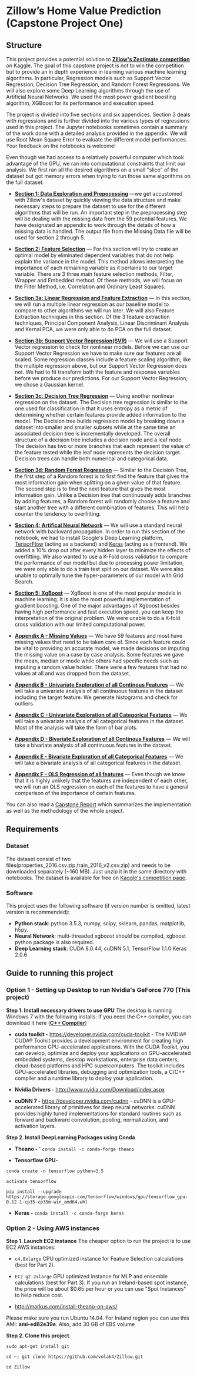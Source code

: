 # Zillow’s Home Value Prediction (Capstone Project One)

## Structure

This project provides a potential solution to **[Zillow's Zestimate competition](https://www.kaggle.com/c/zillow-prize-1)** on Kaggle. The goal of this capstone project is not to win the competition but to provide an in depth experience in learning various machine learning algorithms. In particular, Regression models such as Support Vector Regression, Decision Tree Regression, and Random Forest Regressions. We will also explore some Deep Learning algorithms through the use of Artificial Neural Networks. We used the most power gradient boosting algorithm, XGBoost for its performance and execution speed.


The project is divided into five sections and six appendices. Section 3 deals with regressions and is further divided into the various types of regressions used in this project. The Jupyter notebooks sometimes contain a summary of the work done with a detailed analysis provided in the appendix. We will use Root Mean Square Error to evaluate the different model performances. Your feedback on the notebooks is welcome!

Even though we had access to a relatively powerful computer which took advantage of the GPU, we ran into computational constraints that limit our analysis. We first ran all the desired algorithms on a small "slice" of the dataset but got memory errors when trying to run those same algorithms on the full dataset. 


* **[Section 1: Data Exploration and Prepocessing](Section1_Data_PreprocessingExplore.ipynb)** —we get accustomed with Zillow's dataset by quickly viewing the data structure and make necessary steps to prepare the dataset to use for the different algorithms that will be run. An important step in the preprocessing step will be dealing with the missing data from the 59 potential features. We have designated an appendix to work through the details of how a missing data is handled. The output file from the Missing Data file will be used for section 2 through 5. 


* **[Section 2: Feature Selection](Section2_FeatureSelection.ipynb)** — For this section will try to create an optimal model by eliminated dependent variables that do not help explain the variance in the model. This method allows interpreting the importance of each remaining variable as it pertains to our target variable. There are 3 three main feature selection methods, Filter, Wrapper and Embedded method. Of these methods, we will focus on the Filter Method, i.e. Correlation and Ordinary Least Squares. 


* **[Section 3a: Linear Regression and Feature Extraction](Section3a_Regression.ipynb)** — In this section, we will run a multiple linear regression as our baseline model to compare to other algorithms we will run later. We will also Feature Extraction techniques in this section. Of the 3 feature extraction techniques, Principal Component Analysis, Linear Discriminant Analysis and Kernal PCA, we were only able to do PCA on the full dataset. 


* **[Section 3b: Support Vector Regression(SVR)](Section3b_SVR.ipynb)** — We will use a Support Vector regression to check for nonlinear models. Before we can use our Support Vector Regression we have to make sure our features are all scaled. Some regression classes include a feature scaling algorithm, like the multiple regression above, but our Support Vector Regression does not. We had to fit transform both the feature and response variables before we produce our predictions.   For our Support Vector Regression, we chose a Gaussian kernel.  


* **[Section 3c: Decision Tree Regression](Section3c_DecisionTree.ipynb)** — Using another nonlinear regression on the dataset. The Decision tree regression is similar to the one used for classification in that it uses entropy as a metric of determining whether certain features provide added information to the model. The Decision tree builds regression model by breaking down a dataset into smaller and smaller subsets while at the same time an associated decision tree is incrementally developed. The overall structure of a decision tree includes a decision node and a leaf node. The decision has two or more branches that each represent the value of the feature tested while the leaf node represents the decision target. Decision trees can handle both numerical and categorical data. 


* **[Section 3d: Random Forest Regression](Section3d_RandomForest.ipynb)** — Similar to the Decision Tree, the first step of a Random forest is to first find the feature that gives the most information gain when splitting on a given value of that feature. The second step is to find the next feature that gives the most information gain. Unlike a Decision tree that continuously adds branches by adding features, a Random forest will randomly choose a feature and start another tree with a different combination of features. This will help counter the tendency to overfitting. 


* **[Section 4: Artifical Neural Network](Section4_NeuralNetwork.ipynb)** — We will use a standard neural network with backward propagation. In order to run this section of the notebook, we had to install Google's Deep Learning platform, [TensorFlow](https://www.tensorflow.org/) (acting as a backend) and [Keras](https://keras.io/) (acting as a frontend). We added a 10% drop out after every hidden layer to minimize the effects of overfitting. We also wanted to use a K-Fold cross validation to compare the performance of our model but due to processing power limitation, we were only able to do a train test split on our dataset. We were also unable to optimally tune the hyper-parameters of our model with Grid Search.


* **[Section 5: XgBoost](Section5_XGBoost.ipynb)** — XgBoost is one of the most popular models in machine learning. It is also the most powerful implementation of gradient boosting. One of the major advantages of Xgboost besides having high performance and fast execution speed, you can keep the interpretation of the original problem.  We were unable to do a K-fold cross validation  with our limited computational power.





* **[Appendix A - Missing Values](Section6_AppendixA_MissingData.py)** — We have 59 features and most have missing values that need to be taken care of. Since each feature could be vital to providing an accurate model, we made decisions on imputing the missing value on a case by case analysis. Some features we gave the mean, median or mode while others had specific needs such as imputing a random value holder. There were a few features that had no values at all and was dropped from the dataset.


* **[Appendix B - Univariate Exploration of all Continous Features](Section6_AppendixB_UniCat.py)** — We will take a univariate analysis of all continuous features in the dataset including the target feature. We generate histograms and check for outliers. 


* **[Appendix C - Univariate Exploration of all Categorical Features](Section6_AppendixC_BiVarCont.py)** — We will take a univariate analysis of all categorical features in the dataset. Most of the analysis will take the form of bar plots.


* **[Appendix D - Bivariate Exploration of all Continous Features](Section6_AppendixD_BiVarCat.py)** — We will take a bivariate analysis of all continuous features in the dataset.


* **[Appendix E - Bivariate Exploration of all Categorical Features](Section6_AppendixE_BiVarCat.py)** — We will take a bivariate analysis of all categorical features in the dataset.


* **[Appendix F - OLS Regression of all features](Section6_AppendixF_OLS_Regression_of_All_Features.ipynb)** — Even though we know that it is highly unlikely that the features are independent of each other, we will run an OLS regression on each of the features to have a general comparison of the importance of certain features.



You can also read a [Capstone Report](report.doc) which summarizes the implementation as well as the methodology of the whole project.



## Requirements

### Dataset

The dataset consist of two files(properties_2016.csv.zip,train_2016_v2.csv.zip) and needs to be downloaded separately (~160 MB). Just unzip it in the same directory with notebooks. The dataset is available for free on [Kaggle's competition page](https://www.kaggle.com/c/zillow-prize-1/data).


### Software

This project uses the following software (if version number is omitted, latest version is recommended):


* **Python stack**: python 3.5.3, numpy, scipy, sklearn, pandas, matplotlib, h5py.
* **Neural Network**: multi-threaded xgboost should be compiled, xgboost python package is also required.
* **Deep Learning stack**: CUDA 8.0.44, cuDNN 5.1, TensorFlow 1.1.0 Keras 2.0.6


## Guide to running this project

### Option 1 - Setting up Desktop to run  Nvidia's GeForce 770 (This project)

**Step 1. Install necessary drivers to use GPU**
The desktop is running Windows 7 with the following installs:
If you need the C++ compiler, you can download it here (**[C++ Compiler](http://landinghub.visualstudio.com/visual-cpp-build-tools)**) 

* **cuda toolkit -** https://developer.nvidia.com/cuda-toolkit -  The NVIDIA® CUDA® Toolkit provides a development environment for creating high performance GPU-accelerated applications. With the CUDA Toolkit, you can develop, optimize and deploy your applications on GPU-accelerated embedded systems, desktop workstations, enterprise data centers, cloud-based platforms and HPC supercomputers. The toolkit includes GPU-accelerated libraries, debugging and optimization tools, a C/C++ compiler and a runtime library to deploy your application.

* **Nvidia Drivers -** http://www.nvidia.com/Download/index.aspx

* **cuDNN 7 -** https://developer.nvidia.com/cudnn - cuDNN is a GPU-accelerated library of primitives for deep neural networks. cuDNN provides highly tuned implementations for standard routines such as forward and backward convolution, pooling, normalization, and activation layers.

**Step 2. Install DeepLearning Packages using Conda**
* **Theano -** ' `conda install -c conda-forge theano`

* **Tensorflow GPU-** 

 `conda create -n tensorflow python=3.5`
 
 `activate tensorflow`
 
 `pip install --upgrade https://storage.googleapis.com/tensorflow/windows/gpu/tensorflow_gpu-0.12.1-cp35-cp35m-win_amd64.whl`


* **Keras -** `conda install -c conda-forge keras`

### Option 2 - Using AWS instances

**Step 1. Launch EC2 instance**
The cheaper option to run the project is to use EC2 AWS instances:

* `c4.8xlarge` CPU optimized instance for Feature Selection calculations (best for Part 2).
* `EC2 g2.2xlarge` GPU optimized instance for MLP and ensemble calculations (best for Part 3). If you run an Ireland-based spot instance, the price will be about $0.65 per hour or you can use "Spot Instances" to help reduce cost.

* http://markus.com/install-theano-on-aws/

Please make sure you run Ubuntu 14.04. For Ireland region you can use this AMI: **ami-ed82e39e**. Also, add 30 GB of EBS volume 

**Step 2. Clone this project**

`sudo apt-get install git`

`cd ~; git clone https://github.com/volak4/Zillow.git`

`cd Zillow`
